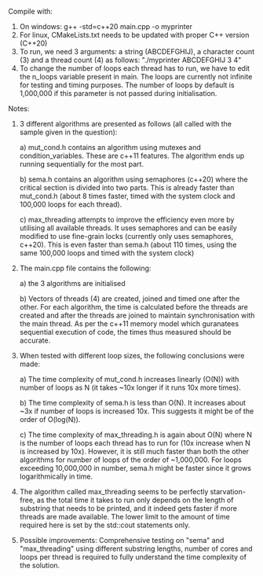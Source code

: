Compile with:
1. On windows: g++ -std=c++20 main.cpp -o myprinter
2. For linux, CMakeLists.txt needs to be updated with proper C++ version (C++20)
3. To run, we need 3 arguments: a string (ABCDEFGHIJ), a character count (3) and a thread count (4) as follows: "./myprinter ABCDEFGHIJ 3 4"
4. To change the number of loops each thread has to run, we have to edit the n_loops variable present in main. The loops are currently not infinite for testing and timing purposes. The number of loops by default is 1,000,000 if this parameter is not passed during initialisation.

Notes:
1. 3 different algorithms are presented as follows (all called with the sample given in the question):
   
	a) mut_cond.h contains an algorithm using mutexes and condition_variables. These are c++11 features. The algorithm ends up running sequentially for the most part.

	b) sema.h contains an algorithm using semaphores (c++20) where the critical section is divided into two parts. This is already faster than mut_cond.h (about 8 times faster, timed with the system clock and 100,000 loops for each thread).
  
	c) max_threading attempts to improve the efficiency even more by utilising all available threads. It uses semaphores and can be easily modified to use fine-grain locks (currently only uses semaphores, c++20). This is even faster than sema.h (about 110 times, using the same 100,000 loops and timed with the system clock)
  
3. The main.cpp file contains the following:
   
	a) the 3 algorithms are initialised
   
	b) Vectors of threads (4) are created, joined and timed one after the other. For each algorithm, the time is calculated before the threads are created and after the threads are joined to maintain synchronisation with the main thread. As per the c++11 memory model which guranatees sequential execution of code, the times thus measured should be accurate.

4. When tested with different loop sizes, the following conclusions were made:

	a) The time complexity of mut_cond.h increases linearly (O(N)) with number of loops as N (it takes ~10x longer if it runs 10x more times).

	b) The time complexity of sema.h is less than O(N). It increases about ~3x if number of loops is increased 10x. This suggests it might be of the order of O(log(N)).

	c) The time complexity of max_threading.h is again about O(N) where N is the number of loops each thread has to run for (10x increase when N is increased by 10x). However, it is still much faster than both the other algorithms for number of loops of the order of ~1,000,000. For loops exceeding 10,000,000 in number, sema.h might be faster since it grows logarithmically in time.

5. The algorithm called max_threading seems to be perfectly starvation-free, as the total time it takes to run only depends on the length of substring that needs to be printed, and it indeed gets faster if more threads are made available. The lower limit to the amount of time required here is set by the std::cout statements only.

6. Possible improvements: Comprehensive testing on "sema" and "max_threading" using different substring lengths, number of cores and loops per thread is required to fully understand the time complexity of the solution.
